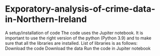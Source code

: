 # Exporatory-analysis-of-crime-data-in-Northern-Ireland
 A setup/installation of code
The code uses the Jupiter notebook. It is important to use the right version of the python (Python 3.9) and to make sure that all the libraries are installed. List of libraries is as follows: 
	Download the code
	Download the data
	Run the code in Jupiter notebook


